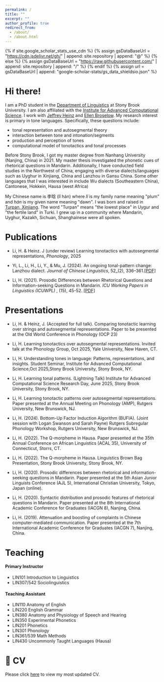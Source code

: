 ```yaml
---
permalink: /
title: ""
excerpt: ""
author_profile: true
redirect_from: 
  - /about/
  - /about.html
---
```

{% if site.google_scholar_stats_use_cdn %}
{% assign gsDataBaseUrl = "https://cdn.jsdelivr.net/gh/" | append: site.repository | append: "@" %}
{% else %}
{% assign gsDataBaseUrl = "https://raw.githubusercontent.com/" | append: site.repository | append: "/" %}
{% endif %}
{% assign url = gsDataBaseUrl | append: "google-scholar-stats/gs_data_shieldsio.json" %}

<span class='anchor' id='about-me'></span>

# Hi there!

I am a PhD student in the [Department of Linguistics](https://www.linguistics.stonybrook.edu/) at Stony Brook University. I am also affiliated with the [Institute for Advanced Computational Science](https://iacs.stonybrook.edu/index.php). I work with [Jeffrey Heinz](http://jeffreyheinz.net/) and [Ellen Broselow](https://linguistics.stonybrook.edu/faculty/ellen.broselow/). My research interest is primary in tone languages. Specifically, these questions include:

- tonal representation and autosegmental theory
- interaction between tone and intonation/segments
- production and perception of tones
- computational model of tonotactics and tonal processes

Before Stony Brook, I got my master degree from Nanhang University (Nanjing, China) in 2021. My master thesis investigated the phonetic cues of rhetorical questions in Mandarin. Additionally, I have conducted field studies in the Northwest of China, engaging with diverse dialects/languages such as Uyghur in Xinjiang, China and Lanzhou in Gansu China. Some other languages that I was interested in include Wu dialects (Southeastern China), Cantonese, Hokkein, Hausa (west Africa)

My Chinese name is 李晗 (lǐ hán) where *lǐ* is my family name meaning "plum" and *hán* is my given name meaning "dawn". I was born and raised in [Turpan, Xinjiang](https://en.wikipedia.org/wiki/Turpan). The word "Turpan" means "the lowest place" in Uygur and "the fertile land" in Turki. I grew up in a community where Mandarin, Uyghur, Kazakh, Sichuan, Shanghainese were all spoken.


# Publications
- Li, H. & Heinz. J (under review) Learning tonotactics with autosegmental representations, *Phonology*, 2025

- Yi, L., Li, H., Li, Y., & Mu, J. (2024). An ongoing tonal-pattern change: Lanzhou dialect. *Journal of Chinese Linguistics*, 52_(2), 336–361.[[PDF]](./papers/lanzhou_tone.pdf)

- Li, H. (2021). Prosodic Differences between Rhetorical Questions and Information-seeking Questions in Mandarin.  *ICU Working Papers in Linguistics (ICUWPL)* , (15), 45-52. [[PDF]](./papers/rhetoric.pdf)


# Presentations

- Li, H. & Heinz, J. (Accepted for full talk). Comparing tonotactic learning over strings and autosegmental representations. Paper to be presented at the Old World Conference in Phonology (OCP 23)

- Li, H. Learning tonotactics over autosegmental representations. Invited talk at the Phonology Group, Oct 2025, Yale University, New Haven, CT.

- Li, H. Understanding tones in language: Patterns, representations, and insights. Student Seminar, Institute for Advanced Computational Science,Oct 2025,Stony Brook University, Stony Brook, NY.

- Li, H. Learning tonal patterns. (Lightning Talk) Institute for Advanced Computational Science Research Day, June 2025, Stony Brook University, Stony Brook, NY.

- Li, H. Learning tonotactic patterns over autosegmental representations. Paper presented at the Annual Meeting on Phonology (AMP), Rutgers University, New Brunswick, NJ.

- Li, H. (2024). Bottom-Up Factor Induction Algorithm (BUFIA). (Joint session with Logan Swanson and Sarah Payne) Rutgers Subregular Phonology Workshop, Rutgers University, New Brunswick, NJ.

- Li, H. (2022). The Q-morpheme in Hausa. Paper presented at the 35th Annual Conference on African Linguistics (ACAL 35), University of Connecticut, Storrs, CT.

- Li, H. (2022). The Q-morpheme in Hausa. Linguistics Brown Bag Presentation, Stony Brook University, Stony Brook, NY.

- Li, H. (2020). Prosodic differences between rhetorical and information-seeking questions in Mandarin. Paper presented at the 5th Asian Junior Linguists Conference (AJL 5), International Christian University, Tokyo, Japan (online).

- Li, H. (2020). Syntactic distribution and prosodic features of rhetorical questions in Mandarin. Paper presented at the 8th International Academic Conference for Graduates (IACGN 8), Nanjing, China.

- Li, H. (2019). Attenuation and boosting of complaints in Chinese computer-mediated communication. Paper presented at the 7th International Academic Conference for Graduates (IACGN 7), Nanjing, China.

# Teaching

#### Primary Instructor

- LIN101            Introduction to Linguistics
- LIN307/542     Sociolinguistics

#### Teaching Assistant
- LIN110          Anatomy of English
- LIN220      English Grammar
- LIN380          Anatomy and Physiology of Speech and Hearing
- LIN350           Experimental Phonetics
- LIN201           Phonetics
- LIN301           Phonology
- LIN361/539        Math Methods
- LIN430           Uncommonly Taught Languages (Hausa)

# 📜 CV

Please click [here](https://www.overleaf.com/read/sftvxwcyrcrz#09f237/) to view my most updated CV.
